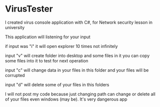# VirusTester
I created virus console application with C#, for Network security lesson in university


This application will listening for your input

if input was "i" it will open explorer 10 times not infinitely

input "v" will create folder into desktop and some files in it
you can copy some files into it to test for next operation

input "c" will change data in your files in this folder
and your files will be corrupted

input "d" will delete some of your files in this folders

I will not post my code because just changing path can change or delete all of your files even windows (may be).
It's very dangerous app
